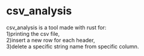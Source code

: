 # csv_analysis
csv_analysis is a tool made with rust for:    
        1)printing the csv file,    
        2)insert a new row for each header,    
        3)delete a specific string name from specific column.
